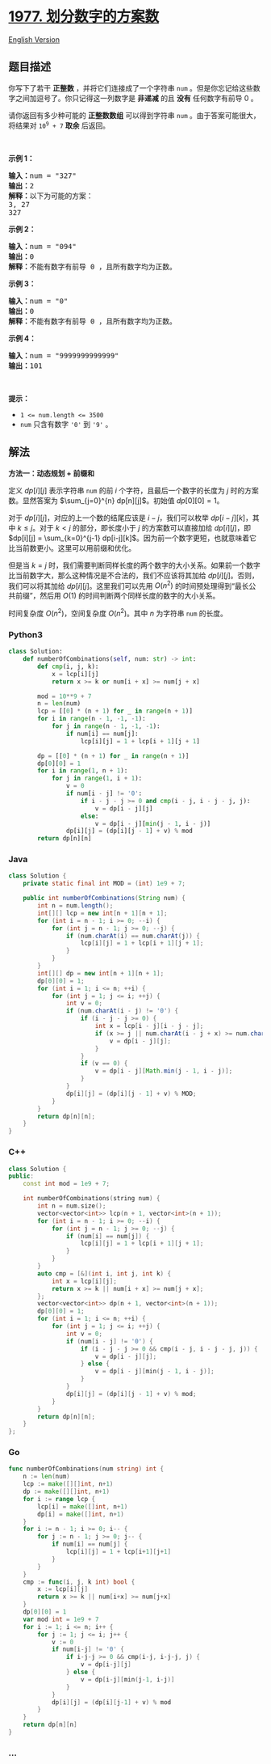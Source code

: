 # [1977. 划分数字的方案数](https://leetcode.cn/problems/number-of-ways-to-separate-numbers)

[English Version](/solution/1900-1999/1977.Number%20of%20Ways%20to%20Separate%20Numbers/README_EN.md)

## 题目描述

<!-- 这里写题目描述 -->

<p>你写下了若干 <strong>正整数</strong>&nbsp;，并将它们连接成了一个字符串&nbsp;<code>num</code>&nbsp;。但是你忘记给这些数字之间加逗号了。你只记得这一列数字是 <strong>非递减</strong>&nbsp;的且&nbsp;<strong>没有</strong> 任何数字有前导 0 。</p>

<p>请你返回有多少种可能的 <strong>正整数数组</strong>&nbsp;可以得到字符串&nbsp;<code>num</code>&nbsp;。由于答案可能很大，将结果对 <code>10<sup>9</sup> + 7</code>&nbsp;<b>取余</b>&nbsp;后返回。</p>

<p>&nbsp;</p>

<p><strong>示例 1：</strong></p>

<pre><b>输入：</b>num = "327"
<b>输出：</b>2
<b>解释：</b>以下为可能的方案：
3, 27
327
</pre>

<p><strong>示例 2：</strong></p>

<pre><b>输入：</b>num = "094"
<b>输出：</b>0
<b>解释：</b>不能有数字有前导 0 ，且所有数字均为正数。
</pre>

<p><strong>示例 3：</strong></p>

<pre><b>输入：</b>num = "0"
<b>输出：</b>0
<strong>解释：</strong>不能有数字有前导 0 ，且所有数字均为正数。
</pre>

<p><strong>示例 4：</strong></p>

<pre><b>输入：</b>num = "9999999999999"
<b>输出：</b>101
</pre>

<p>&nbsp;</p>

<p><strong>提示：</strong></p>

<ul>
	<li><code>1 &lt;= num.length &lt;= 3500</code></li>
	<li><code>num</code>&nbsp;只含有数字&nbsp;<code>'0'</code> 到&nbsp;<code>'9'</code>&nbsp;。</li>
</ul>

## 解法

<!-- 这里可写通用的实现逻辑 -->

**方法一：动态规划 + 前缀和**

定义 $dp[i][j]$ 表示字符串 `num` 的前 $i$ 个字符，且最后一个数字的长度为 $j$ 时的方案数。显然答案为 $\sum_{j=0}^{n} dp[n][j]$。初始值 $dp[0][0] = 1$。

对于 $dp[i][j]$，对应的上一个数的结尾应该是 $i-j$，我们可以枚举 $dp[i-j][k]$，其中 $k\le j$。对于 $k \lt j$ 的部分，即长度小于 $j$ 的方案数可以直接加给 $dp[i][j]$，即 $dp[i][j] = \sum_{k=0}^{j-1} dp[i-j][k]$。因为前一个数字更短，也就意味着它比当前数更小。这里可以用前缀和优化。

但是当 $k=j$ 时，我们需要判断同样长度的两个数字的大小关系。如果前一个数字比当前数字大，那么这种情况是不合法的，我们不应该将其加给 $dp[i][j]$。否则，我们可以将其加给 $dp[i][j]$。这里我们可以先用 $O(n^2)$ 的时间预处理得到“最长公共前缀”，然后用 $O(1)$ 的时间判断两个同样长度的数字的大小关系。

时间复杂度 $O(n^2)$，空间复杂度 $O(n^2)$。其中 $n$ 为字符串 `num` 的长度。

<!-- tabs:start -->

### **Python3**

<!-- 这里可写当前语言的特殊实现逻辑 -->

```python
class Solution:
    def numberOfCombinations(self, num: str) -> int:
        def cmp(i, j, k):
            x = lcp[i][j]
            return x >= k or num[i + x] >= num[j + x]

        mod = 10**9 + 7
        n = len(num)
        lcp = [[0] * (n + 1) for _ in range(n + 1)]
        for i in range(n - 1, -1, -1):
            for j in range(n - 1, -1, -1):
                if num[i] == num[j]:
                    lcp[i][j] = 1 + lcp[i + 1][j + 1]

        dp = [[0] * (n + 1) for _ in range(n + 1)]
        dp[0][0] = 1
        for i in range(1, n + 1):
            for j in range(1, i + 1):
                v = 0
                if num[i - j] != '0':
                    if i - j - j >= 0 and cmp(i - j, i - j - j, j):
                        v = dp[i - j][j]
                    else:
                        v = dp[i - j][min(j - 1, i - j)]
                dp[i][j] = (dp[i][j - 1] + v) % mod
        return dp[n][n]
```

### **Java**

<!-- 这里可写当前语言的特殊实现逻辑 -->

```java
class Solution {
    private static final int MOD = (int) 1e9 + 7;

    public int numberOfCombinations(String num) {
        int n = num.length();
        int[][] lcp = new int[n + 1][n + 1];
        for (int i = n - 1; i >= 0; --i) {
            for (int j = n - 1; j >= 0; --j) {
                if (num.charAt(i) == num.charAt(j)) {
                    lcp[i][j] = 1 + lcp[i + 1][j + 1];
                }
            }
        }
        int[][] dp = new int[n + 1][n + 1];
        dp[0][0] = 1;
        for (int i = 1; i <= n; ++i) {
            for (int j = 1; j <= i; ++j) {
                int v = 0;
                if (num.charAt(i - j) != '0') {
                    if (i - j - j >= 0) {
                        int x = lcp[i - j][i - j - j];
                        if (x >= j || num.charAt(i - j + x) >= num.charAt(i - j - j + x)) {
                            v = dp[i - j][j];
                        }
                    }
                    if (v == 0) {
                        v = dp[i - j][Math.min(j - 1, i - j)];
                    }
                }
                dp[i][j] = (dp[i][j - 1] + v) % MOD;
            }
        }
        return dp[n][n];
    }
}
```

### **C++**

```cpp
class Solution {
public:
    const int mod = 1e9 + 7;

    int numberOfCombinations(string num) {
        int n = num.size();
        vector<vector<int>> lcp(n + 1, vector<int>(n + 1));
        for (int i = n - 1; i >= 0; --i) {
            for (int j = n - 1; j >= 0; --j) {
                if (num[i] == num[j]) {
                    lcp[i][j] = 1 + lcp[i + 1][j + 1];
                }
            }
        }
        auto cmp = [&](int i, int j, int k) {
            int x = lcp[i][j];
            return x >= k || num[i + x] >= num[j + x];
        };
        vector<vector<int>> dp(n + 1, vector<int>(n + 1));
        dp[0][0] = 1;
        for (int i = 1; i <= n; ++i) {
            for (int j = 1; j <= i; ++j) {
                int v = 0;
                if (num[i - j] != '0') {
                    if (i - j - j >= 0 && cmp(i - j, i - j - j, j)) {
                        v = dp[i - j][j];
                    } else {
                        v = dp[i - j][min(j - 1, i - j)];
                    }
                }
                dp[i][j] = (dp[i][j - 1] + v) % mod;
            }
        }
        return dp[n][n];
    }
};
```

### **Go**

```go
func numberOfCombinations(num string) int {
	n := len(num)
	lcp := make([][]int, n+1)
	dp := make([][]int, n+1)
	for i := range lcp {
		lcp[i] = make([]int, n+1)
		dp[i] = make([]int, n+1)
	}
	for i := n - 1; i >= 0; i-- {
		for j := n - 1; j >= 0; j-- {
			if num[i] == num[j] {
				lcp[i][j] = 1 + lcp[i+1][j+1]
			}
		}
	}
	cmp := func(i, j, k int) bool {
		x := lcp[i][j]
		return x >= k || num[i+x] >= num[j+x]
	}
	dp[0][0] = 1
	var mod int = 1e9 + 7
	for i := 1; i <= n; i++ {
		for j := 1; j <= i; j++ {
			v := 0
			if num[i-j] != '0' {
				if i-j-j >= 0 && cmp(i-j, i-j-j, j) {
					v = dp[i-j][j]
				} else {
					v = dp[i-j][min(j-1, i-j)]
				}
			}
			dp[i][j] = (dp[i][j-1] + v) % mod
		}
	}
	return dp[n][n]
}
```

### **...**

```

```

<!-- tabs:end -->
